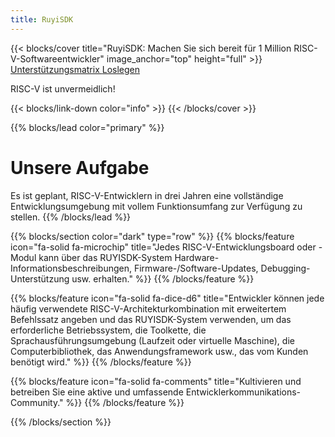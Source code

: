 ```yaml
---
title: RuyiSDK
---
```


{{< blocks/cover title="RuyiSDK: Machen Sie sich bereit für 1 Million RISC-V-Softwareentwickler" image_anchor="top" height="full" >}}
<a class="btn btn-lg btn-primary me-3 mb-4" href="/de/supported">
Unterstützungsmatrix <i class="fas fa-arrow-alt-circle-right ms-2"></i>
</a>
<a class="btn btn-lg btn-secondary me-3 mb-4" href="https://github.com/ruyisdk">
Loslegen <i class="fab fa-github ms-2 "></i>
</a>
<p class="lead mt-5">RISC-V ist unvermeidlich!</p>
{{< blocks/link-down color="info" >}}
{{< /blocks/cover >}}


{{% blocks/lead color="primary" %}}
# Unsere Aufgabe

Es ist geplant, RISC-V-Entwicklern in drei Jahren eine vollständige Entwicklungsumgebung mit vollem Funktionsumfang zur Verfügung zu stellen.
{{% /blocks/lead %}}


{{% blocks/section color="dark" type="row" %}}
{{% blocks/feature icon="fa-solid fa-microchip" title="Jedes RISC-V-Entwicklungsboard oder -Modul kann über das RUYISDK-System Hardware-Informationsbeschreibungen, Firmware-/Software-Updates, Debugging-Unterstützung usw. erhalten." %}}
{{% /blocks/feature %}}


{{% blocks/feature icon="fa-solid fa-dice-d6" title="Entwickler können jede häufig verwendete RISC-V-Architekturkombination mit erweitertem Befehlssatz angeben und das RUYISDK-System verwenden, um das erforderliche Betriebssystem, die Toolkette, die Sprachausführungsumgebung (Laufzeit oder virtuelle Maschine), die Computerbibliothek, das Anwendungsframework usw., das vom Kunden benötigt wird." %}}
{{% /blocks/feature %}}


{{% blocks/feature icon="fa-solid fa-comments" title="Kultivieren und betreiben Sie eine aktive und umfassende Entwicklerkommunikations-Community." %}}
{{% /blocks/feature %}}


{{% /blocks/section %}}
